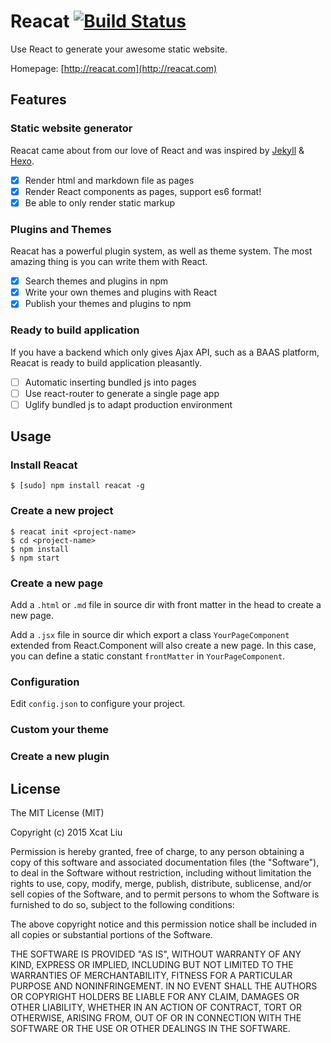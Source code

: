 Reacat [![Build Status](https://travis-ci.org/reacat/reacat.svg?branch=master)](https://travis-ci.org/reacat/reacat)
===

Use React to generate your awesome static website.

Homepage: [http://reacat.com](http://reacat.com)

## Features

### Static website generator

Reacat came about from our love of React and was inspired by [Jekyll](http://jekyllrb.com/) & [Hexo](https://hexo.io/).

- [x] Render html and markdown file as pages
- [x] Render React components as pages, support es6 format!
- [x] Be able to only render static markup

### Plugins and Themes

Reacat has a powerful plugin system, as well as theme system. The most amazing thing is you can write them with React.

- [x] Search themes and plugins in npm
- [x] Write your own themes and plugins with React
- [x] Publish your themes and plugins to npm

### Ready to build application

If you have a backend which only gives Ajax API, such as a BAAS platform, Reacat is ready to build application pleasantly.

- [ ] Automatic inserting bundled js into pages
- [ ] Use react-router to generate a single page app
- [ ] Uglify bundled js to adapt production environment

## Usage

### Install Reacat

```shell
$ [sudo] npm install reacat -g
```

### Create a new project

```shell
$ reacat init <project-name>
$ cd <project-name>
$ npm install
$ npm start
```

### Create a new page

Add a `.html` or `.md` file in source dir with front matter in the head to create a new page.

Add a `.jsx` file in source dir which export a class `YourPageComponent` extended from React.Component will also create a new page. In this case, you can define a static constant `frontMatter` in `YourPageComponent`.

### Configuration

Edit `config.json` to configure your project.

### Custom your theme

### Create a new plugin

## License

The MIT License (MIT)
 
Copyright (c) 2015 Xcat Liu
 
Permission is hereby granted, free of charge, to any person obtaining a copy
of this software and associated documentation files (the "Software"), to deal
in the Software without restriction, including without limitation the rights
to use, copy, modify, merge, publish, distribute, sublicense, and/or sell
copies of the Software, and to permit persons to whom the Software is
furnished to do so, subject to the following conditions:
 
The above copyright notice and this permission notice shall be included in all
copies or substantial portions of the Software.
 
THE SOFTWARE IS PROVIDED "AS IS", WITHOUT WARRANTY OF ANY KIND, EXPRESS OR
IMPLIED, INCLUDING BUT NOT LIMITED TO THE WARRANTIES OF MERCHANTABILITY,
FITNESS FOR A PARTICULAR PURPOSE AND NONINFRINGEMENT. IN NO EVENT SHALL THE
AUTHORS OR COPYRIGHT HOLDERS BE LIABLE FOR ANY CLAIM, DAMAGES OR OTHER
LIABILITY, WHETHER IN AN ACTION OF CONTRACT, TORT OR OTHERWISE, ARISING FROM,
OUT OF OR IN CONNECTION WITH THE SOFTWARE OR THE USE OR OTHER DEALINGS IN THE
SOFTWARE.
